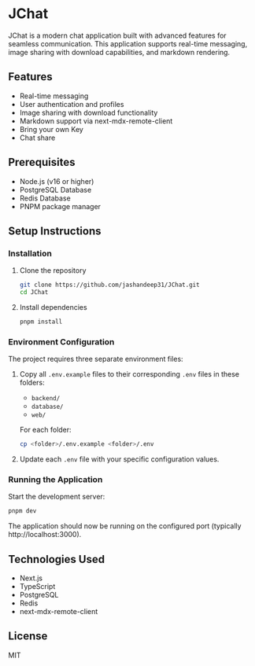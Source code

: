 # JChat

JChat is a modern chat application built with advanced features for seamless communication. This application supports real-time messaging, image sharing with download capabilities, and markdown rendering.

## Features

- Real-time messaging
- User authentication and profiles
- Image sharing with download functionality
- Markdown support via next-mdx-remote-client
- Bring your own Key
- Chat share

## Prerequisites

- Node.js (v16 or higher)
- PostgreSQL Database
- Redis Database
- PNPM package manager

## Setup Instructions

### Installation

1. Clone the repository

   ```bash
   git clone https://github.com/jashandeep31/JChat.git
   cd JChat
   ```

2. Install dependencies
   ```bash
   pnpm install
   ```

### Environment Configuration

The project requires three separate environment files:

1. Copy all `.env.example` files to their corresponding `.env` files in these folders:

   - `backend/`
   - `database/`
   - `web/`

   For each folder:

   ```bash
   cp <folder>/.env.example <folder>/.env
   ```

2. Update each `.env` file with your specific configuration values.

### Running the Application

Start the development server:

```bash
pnpm dev
```

The application should now be running on the configured port (typically http://localhost:3000).

## Technologies Used

- Next.js
- TypeScript
- PostgreSQL
- Redis
- next-mdx-remote-client

## License

MIT
